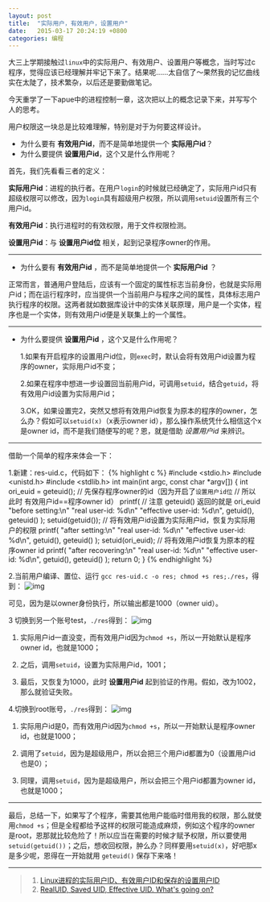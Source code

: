 ```yaml
---
layout: post
title:  "实际用户，有效用户，设置用户"
date:   2015-03-17 20:24:19 +0800
categories: 编程
---
```


大三上学期接触过`linux`中的实际用户、有效用户、设置用户等概念，当时写过c程序，觉得应该已经理解并牢记下来了。结果呢……太自信了～果然我的记忆曲线实在太陡了，技术繁杂，以后还是要勤做笔记。

今天重学了一下apue中的进程控制一章，这次把以上的概念记录下来，并写写个人的思考。

用户权限这一块总是比较难理解，特别是对于为何要这样设计。

+ 为什么要有 __有效用户id__，而不是简单地提供一个 __实际用户id__？
+ 为什么要提供 __设置用户id__，这个又是什么作用呢？

首先，我们先看看三者的定义：

__实际用户id__：进程的执行者。在用户`login`的时候就已经确定了，实际用户id只有超级权限可以修改，因为`login`具有超级用户权限，所以调用`setuid`设置所有三个用户id。

__有效用户id__：执行进程时的有效权限，用于文件权限检测。

__设置用户id__：与 __设置用户id位__ 相关，起到记录程序owner的作用。

----

+ 为什么要有 __有效用户id__ ，而不是简单地提供一个 __实际用户id__ ？

正常而言，普通用户登陆后，应该有一个固定的属性标志当前身份，也就是实际用户id；而在运行程序时，应当提供一个当前用户与程序之间的属性，具体标志用户执行程序的权限。这两者就如数据库设计中的实体关联原理，用户是一个实体，程序也是一个实体，则有效用户id便是关联集上的一个属性。

----
+ 为什么要提供 __设置用户id__ ，这个又是什么作用呢？

    1.如果有开启程序的设置用户id位，则`exec`时，默认会将有效用户id设置为程序的owner，实际用户id不变；

    2.如果在程序中想进一步设置回当前用户id，可调用`setuid`，结合`getuid`，将有效用户id设置为实际用户id；

    3.OK，如果设置完2，突然又想将有效用户id恢复为原本的程序的owner，怎么办？假如可以`setuid(x)`（x表示owner id），那么操作系统凭什么相信这个x是owner id，而不是我们随便写的呢？恩，就是借助 _设置用户id_ 来辨识。

----
借助一个简单的程序来体会一下：

1.新建：res-uid.c，代码如下：
{% highlight c %}
#include <stdio.h>
#include <unistd.h>
#include <stdlib.h>
int main(int argc, const char *argv[])
{
    int ori_euid = geteuid(); // 先保存程序owner的id（因为开启了`设置用户id位`
                              // 所以此时 有效用户id==程序owner id）
    printf( // 注意 geteuid() 返回的就是 ori_euid
            "before setting:\n"
            "real user-id: %d\n"
            "effective user-id: %d\n",
            getuid(),
            geteuid()
          );
    setuid(getuid()); // 将有效用户id设置为实际用户id，恢复为实际用户的权限
    printf(
            "after setting:\n"
            "real user-id: %d\n"
            "effective user-id: %d\n",
            getuid(),
            geteuid()
          );
    setuid(ori_euid); // 将有效用户id恢复为原本的程序owner id
    printf(
            "after recovering:\n"
            "real user-id: %d\n"
            "effective user-id: %d\n",
            getuid(),
            geteuid()
          );
    return 0;
}
{% endhighlight %}

2.当前用户编译、置位、运行 `gcc res-uid.c -o res; chmod +s res;./res`，得到：
![img](http://7vzry1.com1.z0.glb.clouddn.com/post/img/res-user-id-1.png)

可见，因为是以owner身份执行，所以输出都是1000（owner uid）。

3 切换到另一个账号test，`./res`得到：
![img](http://7vzry1.com1.z0.glb.clouddn.com/post/img/res-user-id-2.png)

1. 实际用户id一直没变，而有效用户id因为`chmod +s`，所以一开始默认是程序owner id，也就是1000；
   
2. 之后，调用`setuid`，设置为实际用户id，1001；
   
3. 最后，又恢复为1000，此时 __设置用户id__ 起到验证的作用。假如，改为1002，那么就验证失败。

4.切换到root账号，`./res`得到：
![img](http://7vzry1.com1.z0.glb.clouddn.com/post/img/res-user-id-3.png)

1. 实际用户id是0，而有效用户id因为`chmod +s`，所以一开始默认是程序owner id，也就是1000；

2. 调用了`setuid`，因为是超级用户，所以会把三个用户id都置为0（设置用户id也是0）；

3. 同理，调用`setuid`，因为是超级用户，所以会把三个用户id都置为owner id，也就是1000；

----
最后，总结一下，如果写了个程序，需要其他用户能临时借用我的权限，那么就使用`chmod +s`；但是全程都给予这样的权限可能造成麻烦，例如这个程序的owner是root，恩那就比较危险了！所以应当在需要的时候才赋予权限，所以要使用`setuid(getuid())`；之后，想收回权限，肿么办？同样要用`setuid(x)`，好吧那x是多少呢，恩得在一开始就用 `geteuid()` 保存下来咯！

----
> 1. [Linux进程的实际用户ID、有效用户ID和保存的设置用户ID](http://sse.hit.edu.cn/yz/index.php/three-user-ids-of-a-process-in-linux/)
> 2. [RealUID, Saved UID, Effective UID. What's going on?](http://stackoverflow.com/questions/8499296/realuid-saved-uid-effective-uid-whats-going-on)

